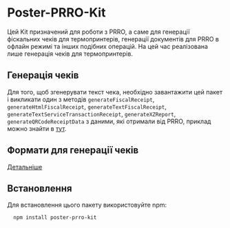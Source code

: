 # Poster-PRRO-Kit
Цей Kit призначений для роботи з PRRO, а саме для генерації фіскальних чеків 
для термопринтерів, генерації документів для PRRO в офлайн режимі та інших 
подібних операцій. На цей час реалізована лише генерація чеків для 
термопринтерів.

## Генерація чеків
Для того, щоб згенерувати текст чека, необхідно завантажити цей пакет і 
викликати один з методів `generateFiscalReceipt`, `generateHtmlFiscalReceipt`,
`generateTextFiscalReceipt`, `generateTextServiceTransactionReceipt`,
`generateXZReport`, `generateQRCodeReceiptData` 
з даними, які отримали від PRRO, приклад можно 
знайти в [тут](mock.js).

## Формати для генерації чеків
[Детальніше](modules/receiptGenerator/textReceiptGenerator/formatters/formatters.md)

## Встановлення
Для встановлення цього пакету використовуйте npm:
```bash
  npm install poster-prro-kit
```
